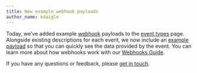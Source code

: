 ```yaml
---
title: New example webhook payloads
author_name: kdaigle
---
```


Today, we’ve added example [webhook][webhooks] payloads to the [event types][event-types] page.
Alongside existing descriptions for each event, we now include an [example payload][full-payload]
so that you can quickly see the data provided by the event. You can learn more about how webhooks
work with our [Webhooks Guide][webhooks-guide].

If you have any questions or feedback, please [get in touch][get-in-touch].

[webhooks]: https://github.com/blog/1778-webhooks-level-up
[event-types]: /v3/activity/events/types/
[full-payload]: /v3/activity/events/types/#issuesevent
[webhooks-guide]: /webhooks/
[get-in-touch]: https://github.com/contact?form[subject]=Example+webhook+payloads
